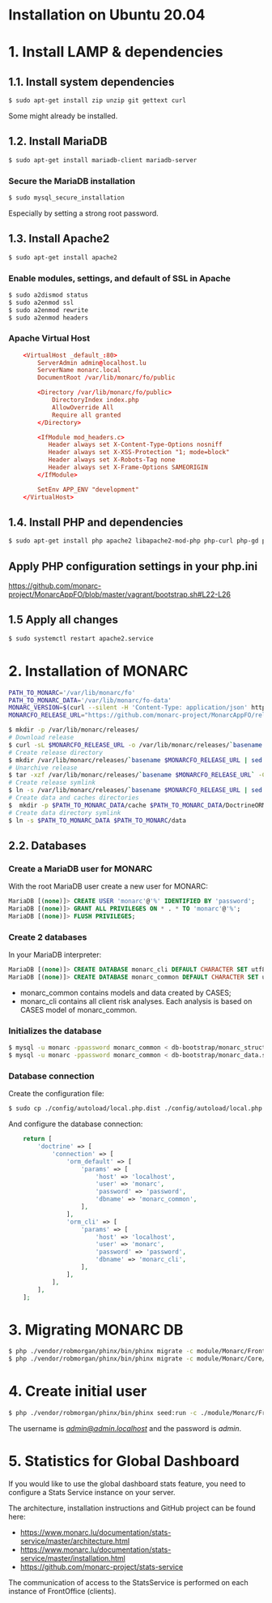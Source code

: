 Installation on Ubuntu 20.04
============================

# 1. Install LAMP & dependencies

## 1.1. Install system dependencies

```bash
$ sudo apt-get install zip unzip git gettext curl
```

Some might already be installed.

## 1.2. Install MariaDB

```bash
$ sudo apt-get install mariadb-client mariadb-server
```

### Secure the MariaDB installation

```bash
$ sudo mysql_secure_installation
```

Especially by setting a strong root password.

## 1.3. Install Apache2

```bash
$ sudo apt-get install apache2
```

### Enable modules, settings, and default of SSL in Apache

```bash
$ sudo a2dismod status
$ sudo a2enmod ssl
$ sudo a2enmod rewrite
$ sudo a2enmod headers
```

### Apache Virtual Host

```conf
    <VirtualHost _default_:80>
        ServerAdmin admin@localhost.lu
        ServerName monarc.local
        DocumentRoot /var/lib/monarc/fo/public

        <Directory /var/lib/monarc/fo/public>
            DirectoryIndex index.php
            AllowOverride All
            Require all granted
        </Directory>

        <IfModule mod_headers.c>
           Header always set X-Content-Type-Options nosniff
           Header always set X-XSS-Protection "1; mode=block"
           Header always set X-Robots-Tag none
           Header always set X-Frame-Options SAMEORIGIN
        </IfModule>

        SetEnv APP_ENV "development"
    </VirtualHost>
```


## 1.4. Install PHP and dependencies

```bash
$ sudo apt-get install php apache2 libapache2-mod-php php-curl php-gd php-mysql php-pear php-xml php-mbstring php-intl php-imagick php-zip php-bcmath
```

## Apply PHP configuration settings in your php.ini

https://github.com/monarc-project/MonarcAppFO/blob/master/vagrant/bootstrap.sh#L22-L26


## 1.5 Apply all changes

```bash
$ sudo systemctl restart apache2.service
```



# 2. Installation of MONARC

```bash
PATH_TO_MONARC='/var/lib/monarc/fo'
PATH_TO_MONARC_DATA='/var/lib/monarc/fo-data'
MONARC_VERSION=$(curl --silent -H 'Content-Type: application/json' https://api.github.com/repos/monarc-project/MonarcAppFO/releases/latest | jq  -r '.tag_name')
MONARCFO_RELEASE_URL="https://github.com/monarc-project/MonarcAppFO/releases/download/$MONARC_VERSION/MonarcAppFO-$MONARC_VERSION.tar.gz"

$ mkdir -p /var/lib/monarc/releases/
# Download release
$ curl -sL $MONARCFO_RELEASE_URL -o /var/lib/monarc/releases/`basename $MONARCFO_RELEASE_URL`
# Create release directory
$ mkdir /var/lib/monarc/releases/`basename $MONARCFO_RELEASE_URL | sed 's/.tar.gz//'`
# Unarchive release
$ tar -xzf /var/lib/monarc/releases/`basename $MONARCFO_RELEASE_URL` -C /var/lib/monarc/releases/`basename $MONARCFO_RELEASE_URL | sed 's/.tar.gz//'`
# Create release symlink
$ ln -s /var/lib/monarc/releases/`basename $MONARCFO_RELEASE_URL | sed 's/.tar.gz//'` $PATH_TO_MONARC
# Create data and caches directories
$  mkdir -p $PATH_TO_MONARC_DATA/cache $PATH_TO_MONARC_DATA/DoctrineORMModule/Proxy $PATH_TO_MONARC_DATA/LazyServices/Proxy
# Create data directory symlink
$ ln -s $PATH_TO_MONARC_DATA $PATH_TO_MONARC/data
```


## 2.2. Databases

### Create a MariaDB user for MONARC

With the root MariaDB user create a new user for MONARC:

```sql
MariaDB [(none)]> CREATE USER 'monarc'@'%' IDENTIFIED BY 'password';
MariaDB [(none)]> GRANT ALL PRIVILEGES ON * . * TO 'monarc'@'%';
MariaDB [(none)]> FLUSH PRIVILEGES;
```

### Create 2 databases

In your MariaDB interpreter:

```sql
MariaDB [(none)]> CREATE DATABASE monarc_cli DEFAULT CHARACTER SET utf8 DEFAULT COLLATE utf8_general_ci;
MariaDB [(none)]> CREATE DATABASE monarc_common DEFAULT CHARACTER SET utf8 DEFAULT COLLATE utf8_general_ci;
```

* monarc_common contains models and data created by CASES;
* monarc_cli contains all client risk analyses. Each analysis is based on CASES
  model of monarc_common.

### Initializes the database

```bash
$ mysql -u monarc -ppassword monarc_common < db-bootstrap/monarc_structure.sql
$ mysql -u monarc -ppassword monarc_common < db-bootstrap/monarc_data.sql
```

### Database connection

Create the configuration file:

```bash
$ sudo cp ./config/autoload/local.php.dist ./config/autoload/local.php
```

And configure the database connection:

```php
    return [
        'doctrine' => [
            'connection' => [
                'orm_default' => [
                    'params' => [
                        'host' => 'localhost',
                        'user' => 'monarc',
                        'password' => 'password',
                        'dbname' => 'monarc_common',
                    ],
                ],
                'orm_cli' => [
                    'params' => [
                        'host' => 'localhost',
                        'user' => 'monarc',
                        'password' => 'password',
                        'dbname' => 'monarc_cli',
                    ],
                ],
            ],
        ],
    ];
```

# 3. Migrating MONARC DB

```bash
$ php ./vendor/robmorgan/phinx/bin/phinx migrate -c module/Monarc/FrontOffice/migrations/phinx.php
$ php ./vendor/robmorgan/phinx/bin/phinx migrate -c module/Monarc/Core/migrations/phinx.php
```


# 4. Create initial user

```bash
$ php ./vendor/robmorgan/phinx/bin/phinx seed:run -c ./module/Monarc/FrontOffice/migrations/phinx.php
```


The username is *admin@admin.localhost* and the password is *admin*.


# 5. Statistics for Global Dashboard

If you would like to use the global dashboard stats feature, you need to
configure a Stats Service instance on your server.

The architecture, installation instructions and GitHub project can be found here:

- https://www.monarc.lu/documentation/stats-service/master/architecture.html
- https://www.monarc.lu/documentation/stats-service/master/installation.html
- https://github.com/monarc-project/stats-service

The communication of access to the StatsService is performed on each instance of
FrontOffice (clients).
